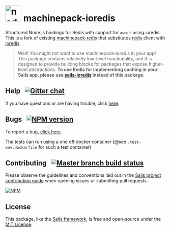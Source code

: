 
# <img alt="node-machine logo" title="Node-Machine Project" src="http://node-machine.org/images/machine-anthropomorph-for-white-bg.png" width="50"/> machinepack-ioredis

Structured Node.js bindings for Redis with support for `await` using ioredis. This is a fork of existing [machinepack-redis](https://github.com/sailshq/machinepack-redis) that substitutes [redis](https://www.npmjs.com/package/redis) client with [ioredis](https://www.npmjs.com/package/ioredis).

> Wait!  You might not want to use machinepack-ioredis in your app!  This package contains relatively low-level functionality, and it is designed to provide building blocks for packages that expose higher-level abstractions.  **To use Redis for implementing caching in your Sails app, please use [sails-ioredis](https://npmjs.com/package/sails-ioredis) instead of this package.**

## Help &nbsp; [![Gitter chat](https://badges.gitter.im/JoinChat.svg)](https://gitter.im/balderdashy/sails)

If you have questions or are having trouble, click [here](http://sailsjs.com/support).

## Bugs &nbsp; [![NPM version](https://badge.fury.io/js/machinepack-redis.svg)](https://npmjs.com/package/machinepack-ioredis)

To report a bug, [click here](http://sailsjs.com/bugs). 

The tests can run using a one off docker container (@see `.test-env.dockerfile` for such a test container)

## Contributing &nbsp; [![Master branch build status](https://travis-ci.org/visitsb/machinepack-ioredis.svg?branch=master)](https://travis-ci.org/visitsb/machinepack-ioredis)

Please observe the guidelines and conventions laid out in the [Sails project contribution guide](http://sailsjs.com/documentation/contributing) when opening issues or submitting pull requests.

[![NPM](https://nodei.co/npm/machinepack-ioredis.png?downloads=true)](http://npmjs.com/package/machinepack-ioredis)


## License

This package, like the [Sails framework](http://sailsjs.com), is free and open-source under the [MIT License](http://sailsjs.com/license).

